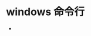 # windows 命令行

- [](https://learn.microsoft.com/zh-cn/windows-server/administration/windows-commands/clip)